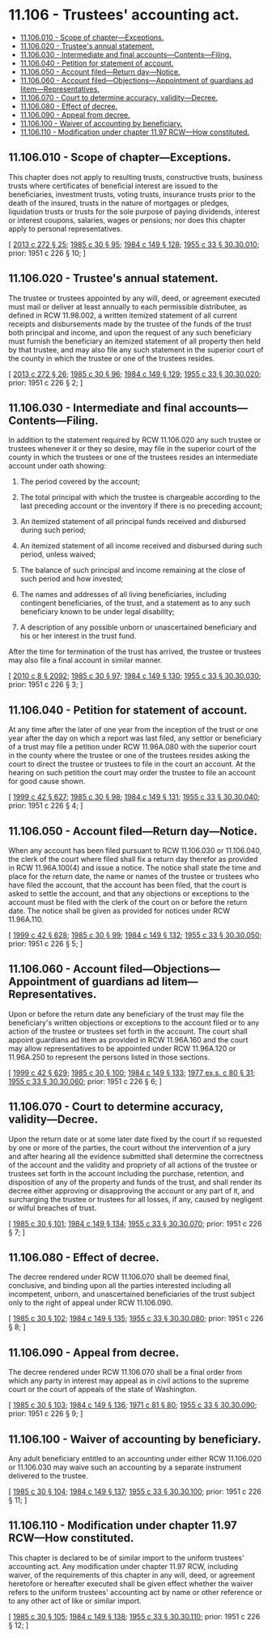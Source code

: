 # 11.106 - Trustees' accounting act.
* [11.106.010 - Scope of chapter—Exceptions.](#11106010---scope-of-chapterexceptions)
* [11.106.020 - Trustee's annual statement.](#11106020---trustees-annual-statement)
* [11.106.030 - Intermediate and final accounts—Contents—Filing.](#11106030---intermediate-and-final-accountscontentsfiling)
* [11.106.040 - Petition for statement of account.](#11106040---petition-for-statement-of-account)
* [11.106.050 - Account filed—Return day—Notice.](#11106050---account-filedreturn-daynotice)
* [11.106.060 - Account filed—Objections—Appointment of guardians ad litem—Representatives.](#11106060---account-filedobjectionsappointment-of-guardians-ad-litemrepresentatives)
* [11.106.070 - Court to determine accuracy, validity—Decree.](#11106070---court-to-determine-accuracy-validitydecree)
* [11.106.080 - Effect of decree.](#11106080---effect-of-decree)
* [11.106.090 - Appeal from decree.](#11106090---appeal-from-decree)
* [11.106.100 - Waiver of accounting by beneficiary.](#11106100---waiver-of-accounting-by-beneficiary)
* [11.106.110 - Modification under chapter  11.97 RCW—How constituted.](#11106110---modification-under-chapter--1197-rcwhow-constituted)
## 11.106.010 - Scope of chapter—Exceptions.
This chapter does not apply to resulting trusts, constructive trusts, business trusts where certificates of beneficial interest are issued to the beneficiaries, investment trusts, voting trusts, insurance trusts prior to the death of the insured, trusts in the nature of mortgages or pledges, liquidation trusts or trusts for the sole purpose of paying dividends, interest or interest coupons, salaries, wages or pensions; nor does this chapter apply to personal representatives.

\[ [2013 c 272 § 25](https://lawfilesext.leg.wa.gov/biennium/2013-14/Pdf/Bills/Session%20Laws/Senate/5344.SL.pdf?cite=2013%20c%20272%20§%2025); [1985 c 30 § 95](https://leg.wa.gov/CodeReviser/documents/sessionlaw/1985c30.pdf?cite=1985%20c%2030%20§%2095); [1984 c 149 § 128](https://leg.wa.gov/CodeReviser/documents/sessionlaw/1984c149.pdf?cite=1984%20c%20149%20§%20128); [1955 c 33 § 30.30.010](https://leg.wa.gov/CodeReviser/documents/sessionlaw/1955c33.pdf?cite=1955%20c%2033%20§%2030.30.010); prior:  1951 c 226 § 10; \]

## 11.106.020 - Trustee's annual statement.
The trustee or trustees appointed by any will, deed, or agreement executed must mail or deliver at least annually to each permissible distributee, as defined in RCW 11.98.002, a written itemized statement of all current receipts and disbursements made by the trustee of the funds of the trust both principal and income, and upon the request of any such beneficiary must furnish the beneficiary an itemized statement of all property then held by that trustee, and may also file any such statement in the superior court of the county in which the trustee or one of the trustees resides.

\[ [2013 c 272 § 26](https://lawfilesext.leg.wa.gov/biennium/2013-14/Pdf/Bills/Session%20Laws/Senate/5344.SL.pdf?cite=2013%20c%20272%20§%2026); [1985 c 30 § 96](https://leg.wa.gov/CodeReviser/documents/sessionlaw/1985c30.pdf?cite=1985%20c%2030%20§%2096); [1984 c 149 § 129](https://leg.wa.gov/CodeReviser/documents/sessionlaw/1984c149.pdf?cite=1984%20c%20149%20§%20129); [1955 c 33 § 30.30.020](https://leg.wa.gov/CodeReviser/documents/sessionlaw/1955c33.pdf?cite=1955%20c%2033%20§%2030.30.020); prior:  1951 c 226 § 2; \]

## 11.106.030 - Intermediate and final accounts—Contents—Filing.
In addition to the statement required by RCW 11.106.020 any such trustee or trustees whenever it or they so desire, may file in the superior court of the county in which the trustees or one of the trustees resides an intermediate account under oath showing:

1. The period covered by the account;

2. The total principal with which the trustee is chargeable according to the last preceding account or the inventory if there is no preceding account;

3. An itemized statement of all principal funds received and disbursed during such period;

4. An itemized statement of all income received and disbursed during such period, unless waived;

5. The balance of such principal and income remaining at the close of such period and how invested;

6. The names and addresses of all living beneficiaries, including contingent beneficiaries, of the trust, and a statement as to any such beneficiary known to be under legal disability;

7. A description of any possible unborn or unascertained beneficiary and his or her interest in the trust fund.

After the time for termination of the trust has arrived, the trustee or trustees may also file a final account in similar manner.

\[ [2010 c 8 § 2092](https://lawfilesext.leg.wa.gov/biennium/2009-10/Pdf/Bills/Session%20Laws/Senate/6239-S.SL.pdf?cite=2010%20c%208%20§%202092); [1985 c 30 § 97](https://leg.wa.gov/CodeReviser/documents/sessionlaw/1985c30.pdf?cite=1985%20c%2030%20§%2097); [1984 c 149 § 130](https://leg.wa.gov/CodeReviser/documents/sessionlaw/1984c149.pdf?cite=1984%20c%20149%20§%20130); [1955 c 33 § 30.30.030](https://leg.wa.gov/CodeReviser/documents/sessionlaw/1955c33.pdf?cite=1955%20c%2033%20§%2030.30.030); prior:  1951 c 226 § 3; \]

## 11.106.040 - Petition for statement of account.
At any time after the later of one year from the inception of the trust or one year after the day on which a report was last filed, any settlor or beneficiary of a trust may file a petition under RCW 11.96A.080 with the superior court in the county where the trustee or one of the trustees resides asking the court to direct the trustee or trustees to file in the court an account. At the hearing on such petition the court may order the trustee to file an account for good cause shown.

\[ [1999 c 42 § 627](https://lawfilesext.leg.wa.gov/biennium/1999-00/Pdf/Bills/Session%20Laws/Senate/5196.SL.pdf?cite=1999%20c%2042%20§%20627); [1985 c 30 § 98](https://leg.wa.gov/CodeReviser/documents/sessionlaw/1985c30.pdf?cite=1985%20c%2030%20§%2098); [1984 c 149 § 131](https://leg.wa.gov/CodeReviser/documents/sessionlaw/1984c149.pdf?cite=1984%20c%20149%20§%20131); [1955 c 33 § 30.30.040](https://leg.wa.gov/CodeReviser/documents/sessionlaw/1955c33.pdf?cite=1955%20c%2033%20§%2030.30.040); prior:  1951 c 226 § 4; \]

## 11.106.050 - Account filed—Return day—Notice.
When any account has been filed pursuant to RCW 11.106.030 or 11.106.040, the clerk of the court where filed shall fix a return day therefor as provided in RCW 11.96A.100(4) and issue a notice. The notice shall state the time and place for the return date, the name or names of the trustee or trustees who have filed the account, that the account has been filed, that the court is asked to settle the account, and that any objections or exceptions to the account must be filed with the clerk of the court on or before the return date. The notice shall be given as provided for notices under RCW 11.96A.110.

\[ [1999 c 42 § 628](https://lawfilesext.leg.wa.gov/biennium/1999-00/Pdf/Bills/Session%20Laws/Senate/5196.SL.pdf?cite=1999%20c%2042%20§%20628); [1985 c 30 § 99](https://leg.wa.gov/CodeReviser/documents/sessionlaw/1985c30.pdf?cite=1985%20c%2030%20§%2099); [1984 c 149 § 132](https://leg.wa.gov/CodeReviser/documents/sessionlaw/1984c149.pdf?cite=1984%20c%20149%20§%20132); [1955 c 33 § 30.30.050](https://leg.wa.gov/CodeReviser/documents/sessionlaw/1955c33.pdf?cite=1955%20c%2033%20§%2030.30.050); prior:  1951 c 226 § 5; \]

## 11.106.060 - Account filed—Objections—Appointment of guardians ad litem—Representatives.
Upon or before the return date any beneficiary of the trust may file the beneficiary's written objections or exceptions to the account filed or to any action of the trustee or trustees set forth in the account. The court shall appoint guardians ad litem as provided in RCW 11.96A.160 and the court may allow representatives to be appointed under RCW 11.96A.120 or 11.96A.250 to represent the persons listed in those sections.

\[ [1999 c 42 § 629](https://lawfilesext.leg.wa.gov/biennium/1999-00/Pdf/Bills/Session%20Laws/Senate/5196.SL.pdf?cite=1999%20c%2042%20§%20629); [1985 c 30 § 100](https://leg.wa.gov/CodeReviser/documents/sessionlaw/1985c30.pdf?cite=1985%20c%2030%20§%20100); [1984 c 149 § 133](https://leg.wa.gov/CodeReviser/documents/sessionlaw/1984c149.pdf?cite=1984%20c%20149%20§%20133); [1977 ex.s. c 80 § 31](https://leg.wa.gov/CodeReviser/documents/sessionlaw/1977ex1c80.pdf?cite=1977%20ex.s.%20c%2080%20§%2031); [1955 c 33 § 30.30.060](https://leg.wa.gov/CodeReviser/documents/sessionlaw/1955c33.pdf?cite=1955%20c%2033%20§%2030.30.060); prior:  1951 c 226 § 6; \]

## 11.106.070 - Court to determine accuracy, validity—Decree.
Upon the return date or at some later date fixed by the court if so requested by one or more of the parties, the court without the intervention of a jury and after hearing all the evidence submitted shall determine the correctness of the account and the validity and propriety of all actions of the trustee or trustees set forth in the account including the purchase, retention, and disposition of any of the property and funds of the trust, and shall render its decree either approving or disapproving the account or any part of it, and surcharging the trustee or trustees for all losses, if any, caused by negligent or wilful breaches of trust.

\[ [1985 c 30 § 101](https://leg.wa.gov/CodeReviser/documents/sessionlaw/1985c30.pdf?cite=1985%20c%2030%20§%20101); [1984 c 149 § 134](https://leg.wa.gov/CodeReviser/documents/sessionlaw/1984c149.pdf?cite=1984%20c%20149%20§%20134); [1955 c 33 § 30.30.070](https://leg.wa.gov/CodeReviser/documents/sessionlaw/1955c33.pdf?cite=1955%20c%2033%20§%2030.30.070); prior:  1951 c 226 § 7; \]

## 11.106.080 - Effect of decree.
The decree rendered under RCW 11.106.070 shall be deemed final, conclusive, and binding upon all the parties interested including all incompetent, unborn, and unascertained beneficiaries of the trust subject only to the right of appeal under RCW 11.106.090.

\[ [1985 c 30 § 102](https://leg.wa.gov/CodeReviser/documents/sessionlaw/1985c30.pdf?cite=1985%20c%2030%20§%20102); [1984 c 149 § 135](https://leg.wa.gov/CodeReviser/documents/sessionlaw/1984c149.pdf?cite=1984%20c%20149%20§%20135); [1955 c 33 § 30.30.080](https://leg.wa.gov/CodeReviser/documents/sessionlaw/1955c33.pdf?cite=1955%20c%2033%20§%2030.30.080); prior:  1951 c 226 § 8; \]

## 11.106.090 - Appeal from decree.
The decree rendered under RCW 11.106.070 shall be a final order from which any party in interest may appeal as in civil actions to the supreme court or the court of appeals of the state of Washington.

\[ [1985 c 30 § 103](https://leg.wa.gov/CodeReviser/documents/sessionlaw/1985c30.pdf?cite=1985%20c%2030%20§%20103); [1984 c 149 § 136](https://leg.wa.gov/CodeReviser/documents/sessionlaw/1984c149.pdf?cite=1984%20c%20149%20§%20136); [1971 c 81 § 80](https://leg.wa.gov/CodeReviser/documents/sessionlaw/1971c81.pdf?cite=1971%20c%2081%20§%2080); [1955 c 33 § 30.30.090](https://leg.wa.gov/CodeReviser/documents/sessionlaw/1955c33.pdf?cite=1955%20c%2033%20§%2030.30.090); prior:  1951 c 226 § 9; \]

## 11.106.100 - Waiver of accounting by beneficiary.
Any adult beneficiary entitled to an accounting under either RCW 11.106.020 or 11.106.030 may waive such an accounting by a separate instrument delivered to the trustee.

\[ [1985 c 30 § 104](https://leg.wa.gov/CodeReviser/documents/sessionlaw/1985c30.pdf?cite=1985%20c%2030%20§%20104); [1984 c 149 § 137](https://leg.wa.gov/CodeReviser/documents/sessionlaw/1984c149.pdf?cite=1984%20c%20149%20§%20137); [1955 c 33 § 30.30.100](https://leg.wa.gov/CodeReviser/documents/sessionlaw/1955c33.pdf?cite=1955%20c%2033%20§%2030.30.100); prior:  1951 c 226 § 11; \]

## 11.106.110 - Modification under chapter  11.97 RCW—How constituted.
This chapter is declared to be of similar import to the uniform trustees' accounting act. Any modification under chapter 11.97 RCW, including waiver, of the requirements of this chapter in any will, deed, or agreement heretofore or hereafter executed shall be given effect whether the waiver refers to the uniform trustees' accounting act by name or other reference or to any other act of like or similar import.

\[ [1985 c 30 § 105](https://leg.wa.gov/CodeReviser/documents/sessionlaw/1985c30.pdf?cite=1985%20c%2030%20§%20105); [1984 c 149 § 138](https://leg.wa.gov/CodeReviser/documents/sessionlaw/1984c149.pdf?cite=1984%20c%20149%20§%20138); [1955 c 33 § 30.30.110](https://leg.wa.gov/CodeReviser/documents/sessionlaw/1955c33.pdf?cite=1955%20c%2033%20§%2030.30.110); prior:  1951 c 226 § 12; \]

